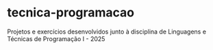 # tecnica-programacao
Projetos e exercícios desenvolvidos junto à disciplina de Linguagens e Técnicas de Programação I - 2025
